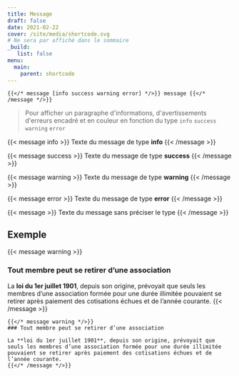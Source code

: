 ```yaml
---
title: Message
draft: false 
date: 2021-02-22 
cover: /site/media/shortcode.svg
# Ne sera par affiché dans le sommaire
_build:
   list: false
menu: 
  main:
    parent: shortcode
---
```

```tpl
{{</* message [info success warning error] */>}} message {{</* /message */>}}
```
<!--more-->

> Pour afficher un paragraphe d'informations, d'avertissements d'erreurs encadré et en couleur en fonction du type `info` `success` `warning` `error`

{{< message info >}}
 Texte du message de type **info**
{{< /message >}}

{{< message success >}}
Texte du message de type **success**
{{< /message >}}

{{< message warning >}}
Texte du message de type **warning**
{{< /message >}}

{{< message error >}}
Texte du message de type **error**
{{< /message >}}

{{< message >}}
Texte du message sans préciser le type
{{< /message >}}

## Exemple

{{< message warning >}}
### Tout membre peut se retirer d’une association

La **loi du 1er juillet 1901**, depuis son origine, prévoyait que seuls les membres d’une association formée pour une durée illimitée pouvaient se retirer après paiement des cotisations échues et de l’année courante.
{{< /message >}}

```tpl
{{</* message warning */>}}
### Tout membre peut se retirer d’une association

La **loi du 1er juillet 1901**, depuis son origine, prévoyait que seuls les membres d’une association formée pour une durée illimitée pouvaient se retirer après paiement des cotisations échues et de l’année courante.
{{</* /message */>}}
```
